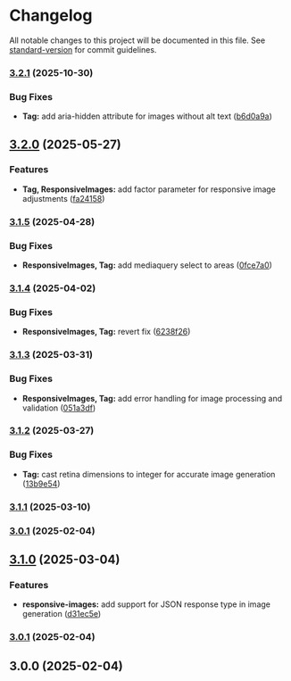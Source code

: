 # Changelog

All notable changes to this project will be documented in this file. See [standard-version](https://github.com/conventional-changelog/standard-version) for commit guidelines.

### [3.2.1](https://github.com/mokkapps/changelog-generator-demo/compare/v3.2.0...v3.2.1) (2025-10-30)


### Bug Fixes

* **Tag:** add aria-hidden attribute for images without alt text ([b6d0a9a](https://github.com/mokkapps/changelog-generator-demo/commits/b6d0a9a942708f39637817ac4024d1a96fe8776c))

## [3.2.0](https://github.com/mokkapps/changelog-generator-demo/compare/v3.1.5...v3.2.0) (2025-05-27)


### Features

* **Tag, ResponsiveImages:** add factor parameter for responsive image adjustments ([fa24158](https://github.com/mokkapps/changelog-generator-demo/commits/fa24158eb6beb6c6e826185e48ee10716686b412))

### [3.1.5](https://github.com/mokkapps/changelog-generator-demo/compare/v3.1.4...v3.1.5) (2025-04-28)


### Bug Fixes

* **ResponsiveImages, Tag:** add mediaquery select to areas ([0fce7a0](https://github.com/mokkapps/changelog-generator-demo/commits/0fce7a0d419246813c5dd745aacb39263d09ad9b))

### [3.1.4](https://github.com/mokkapps/changelog-generator-demo/compare/v3.1.3...v3.1.4) (2025-04-02)


### Bug Fixes

* **ResponsiveImages, Tag:** revert fix ([6238f26](https://github.com/mokkapps/changelog-generator-demo/commits/6238f26f4a8bd09dc8cb4f990e0c4f5f007fe327))

### [3.1.3](https://github.com/mokkapps/changelog-generator-demo/compare/v3.1.2...v3.1.3) (2025-03-31)


### Bug Fixes

* **ResponsiveImages, Tag:** add error handling for image processing and validation ([051a3df](https://github.com/mokkapps/changelog-generator-demo/commits/051a3dfbd24b024eb3bad907a6890e323b671140))

### [3.1.2](https://github.com/mokkapps/changelog-generator-demo/compare/v3.1.1...v3.1.2) (2025-03-27)


### Bug Fixes

* **Tag:** cast retina dimensions to integer for accurate image generation ([13b9e54](https://github.com/mokkapps/changelog-generator-demo/commits/13b9e54316c37fd3ef1d30b1ecc1e16a0de182c3))

### [3.1.1](https://github.com/mokkapps/changelog-generator-demo/compare/v3.1.0...v3.1.1) (2025-03-10)

### [3.0.1](https://github.com/mokkapps/changelog-generator-demo/compare/v3.0.0...v3.0.1) (2025-02-04)

## [3.1.0](https://github.com/mokkapps/changelog-generator-demo/compare/v3.0.0...v3.1.0) (2025-03-04)


### Features

* **responsive-images:** add support for JSON response type in image generation ([d31ec5e](https://github.com/mokkapps/changelog-generator-demo/commits/d31ec5e6deff7b67815835d5dd272466102178f2))

### [3.0.1](https://github.com/mokkapps/changelog-generator-demo/compare/v3.0.0...v3.0.1) (2025-02-04)


## 3.0.0 (2025-02-04)
